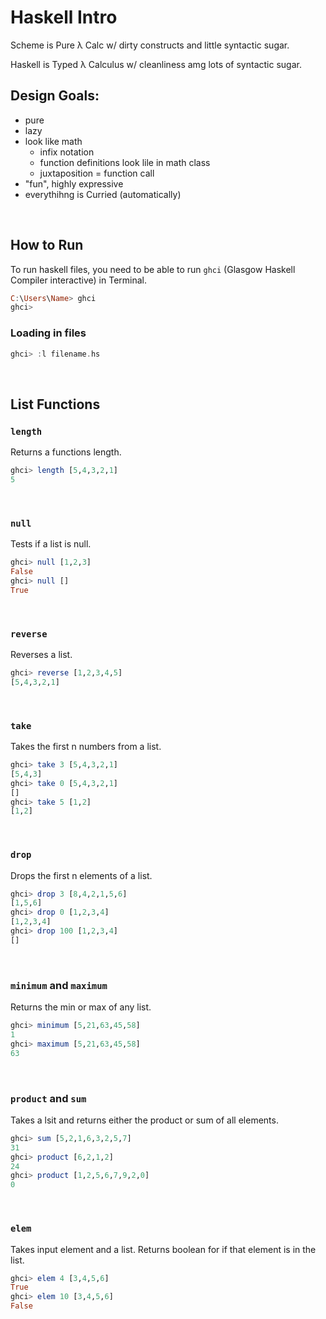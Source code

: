 # Haskell Intro

Scheme is Pure λ Calc w/ dirty constructs and little syntactic sugar.

Haskell is Typed λ Calculus w/ cleanliness amg lots of syntactic sugar.

## Design Goals:
- pure
- lazy
- look like math
  - infix notation
  - function definitions look lile in math class
  - juxtaposition = function call
- "fun", highly expressive
- everythihng is Curried (automatically)

<br>

## How to Run
To run haskell files, you need to be able to run `ghci` (Glasgow Haskell Compiler interactive) in Terminal.

```haskell
C:\Users\Name> ghci
ghci> 
```

### Loading in files
```haskell
ghci> :l filename.hs
```

<br>

## List Functions
### `length`
Returns a  functions length.
```haskell
ghci> length [5,4,3,2,1]
5
```
<br>

### `null`
Tests if a list is null.
```haskell
ghci> null [1,2,3]
False
ghci> null []
True
```
<br>

### `reverse`
Reverses a list.
```haskell
ghci> reverse [1,2,3,4,5]
[5,4,3,2,1]
```
<br>

### `take`
Takes the first n numbers from a list.
```haskell
ghci> take 3 [5,4,3,2,1]
[5,4,3]
ghci> take 0 [5,4,3,2,1]
[]
ghci> take 5 [1,2]
[1,2]
```
<br>

### `drop`
Drops the first n elements of a list.
```haskell
ghci> drop 3 [8,4,2,1,5,6]  
[1,5,6]  
ghci> drop 0 [1,2,3,4]  
[1,2,3,4]  
ghci> drop 100 [1,2,3,4]  
[] 
```
<br>

### `minimum` and `maximum`
Returns the min or max of any list.
```haskell
ghci> minimum [5,21,63,45,58]
1
ghci> maximum [5,21,63,45,58]
63
```
<br>

### `product` and `sum`
Takes a lsit and returns either the product or sum of all elements.
```haskell
ghci> sum [5,2,1,6,3,2,5,7]  
31  
ghci> product [6,2,1,2]  
24  
ghci> product [1,2,5,6,7,9,2,0]  
0   
```
<br>

### `elem`
Takes input element and a list. Returns boolean for if that element is in the list.
```haskell
ghci> elem 4 [3,4,5,6]  
True  
ghci> elem 10 [3,4,5,6]  
False  
```
<br>


<br><br><br><br>



